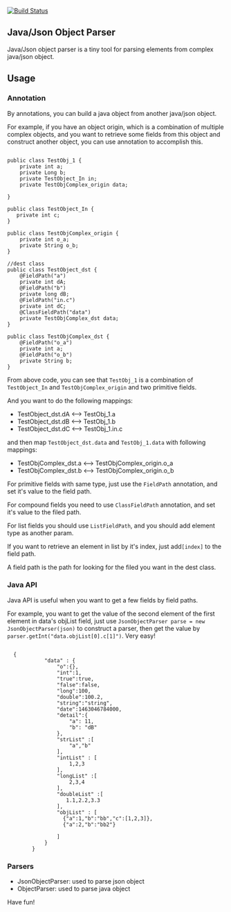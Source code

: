 [![Build Status](https://travis-ci.org/kenvifire/ObjectParser.svg?branch=master)](https://travis-ci.org/kenvifire/ObjectParser)

## Java/Json Object Parser

Java/Json object parser is a tiny tool for parsing elements from complex java/json object.

## Usage

### Annotation

By annotations, you can build a java object from another java/json object.

For example, if you have an object origin, which is a combination of multiple complex objects, and you want to
retrieve some fields from this object and construct another object, you can use annotation to accomplish this.

<pre><code>
public class TestObj_1 {
    private int a;
    private Long b;
    private TestObject_In in;
    private TestObjComplex_origin data;

}

public class TestObject_In {
   private int c;
}

public class TestObjComplex_origin {
    private int o_a;
    private String o_b;
}

//dest class
public class TestObject_dst {
    @FieldPath("a")
    private int dA;
    @FieldPath("b")
    private long dB;
    @FieldPath("in.c")
    private int dC;
    @ClassFieldPath("data")
    private TestObjComplex_dst data;
}

public class TestObjComplex_dst {
    @FieldPath("o_a")
    private int a;
    @FieldPath("o_b")
    private String b;
}
</code></pre>

From above code, you can see that `TestObj_1` is a combination of `TestObject_In` and `TestObjComplex_origin` and 
two primitive fields.

And you want to do the following mappings:

- TestObject_dst.dA <--> TestObj_1.a
- TestObject_dst.dB <--> TestObj_1.b
- TestObject_dst.dC <--> TestObj_1.in.c

and then map `TestObject_dst.data` and `TestObj_1.data` with following mappings:

- TestObjComplex_dst.a <-->  TestObjComplex_origin.o_a
- TestObjComplex_dst.b <-->  TestObjComplex_origin.o_b

For primitive fields with same type, just use the `FieldPath` annotation, and set it's value to the field path.

For compound fields you need to use `ClassFieldPath` annotation, and set it's value to the filed path.

For list fields you should use `ListFieldPath`, and you should add element type as another param.

If you want to retrieve an element in list by it's index, just add`[index]` to the field path.

A field path is the path for looking for the filed you want in the dest class.


### Java API

Java API is useful when you want to get a few fields by field paths.

For example, you want to get the value of the second element of the first element in data's objList field, 
just use `JsonObjectParser parse = new JsonObjectParser(json)`
to construct a parser, then get the value by `parser.getInt("data.objList[0].c[1]")`. Very easy!


<pre><code>
  {
            "data" : {
            	"o":{},
            	"int":1,
            	"true":true,
            	"false":false,
            	"long":100,
            	"double":100.2,
            	"string":"string",
            	"date":1463046784000,
            	"detail":{
            		"a": 11,
            		"b": "dB"
            	},
            	"strList" :[
            		"a","b"
            	],
            	"intList" : [
            		1,2,3
            	],
            	"longList" :[
            		2,3,4
            	],
            	"doubleList" :[
            	   1.1,2.2,3.3
            	],
            	"objList" : [
            	  {"a":1,"b":"bb","c":[1,2,3]},
            	  {"a":2,"b":"bb2"}

            	]
            }
        }
</code></pre>




### Parsers

- JsonObjectParser: used to parse json object
- ObjectParser: used to parse java object



Have fun!



